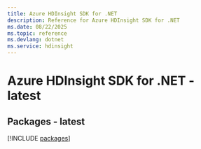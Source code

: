 ```yaml
---
title: Azure HDInsight SDK for .NET
description: Reference for Azure HDInsight SDK for .NET
ms.date: 08/22/2025
ms.topic: reference
ms.devlang: dotnet
ms.service: hdinsight
---
```

# Azure HDInsight SDK for .NET - latest
## Packages - latest
[!INCLUDE [packages](hdinsight-index.md)]
